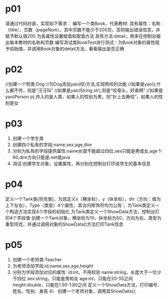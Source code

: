 # p01
请通过代码封装，实现如下需求：
编写一个类Book，代表教材:
具有属性：名称（title）、页数（pageNum），其中页数不能少于200页，否则输出错误信息，并赋予默认值200
为各属性设置赋值和取值方法
具有方法:detail，用来在控制台输出每本教材的名称和页数
编写测试类BookTest进行测试：为Book对象的属性赋予初始值，并调用Book对象的detail方法，看看输出是否正确

# p02
//创建一个狗类:Dog
//为Dog添加yao(咬)方法,实现狗咬的功能
//如果是yao(),什么都不传，则是“汪汪叫”
//如果是yao(String str),则是“咬骨头，好香啊”
//如果是yao(Person p),传入的是人类，如果人的性别为男，则“扑上去撕咬”，如果人的性别是女


# p03
 1) 创建一个学生类
 2) 创建四个私有的字段:name,sex,age,dire
 3) 分别为私有的字段提供属性:name长度不能超过四位,sex只能是男或女,age 1-60,dire方向只能是.net或java
 4) 测试:创建学生对象，设置属性，再分别在控制台打印该学生的基本信息


# p04
 定义一个Tank类(坦克类)，为其定义x（横坐标），y（纵坐标），dir（方向：值为上下左右），Type（类型）4个属性，其访问修饰符均为公有；
 为Tank类定义一个构造方法实现4个字段的初始化
 为Tank类定义一个ShowData方法，控制台打印4个字段值
 创建一个Tank对象，横坐标为10，纵坐标为50，方向为右，类型为重型坦克，并通过调用对象的ShowData()方法打印Tank信息




# p05
 1) 创建一个老师类:Teacher
 2) 为老师添加字段:id,name,sex,age,height
3) 分别为字段添加对应的属性:
 id:int，不用校验
 name:string，长度大于一位少于四位
 sex:string，只能是男和女
 age:int，只能在20-55之间
height:double，只能在1.50-1.80之间
 定义一个ShowData方法，打印编号、姓名、性别、身高
4） 创建一个老师对象，调用其ShowData();

